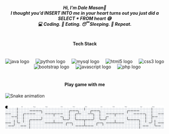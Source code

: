 <h5 align="center">Hi, I’m Dale Masan👋<br>I thought you’d INSERT INTO me in your heart turns out you just did a SELECT * FROM heart 😅<br>💻 Coding. 🍔 Eating. 😴 Sleeping. 🔄 Repeat.</h5>

###

#

<h4 align="center">Tech Stack</h4>

###

#

<div align="center">
  <img src="https://cdn.jsdelivr.net/gh/devicons/devicon/icons/java/java-original.svg" height="40" alt="java logo"  />
  <img width="12" />
  <img src="https://cdn.jsdelivr.net/gh/devicons/devicon/icons/python/python-original.svg" height="40" alt="python logo"  />
  <img width="12" />
  <img src="https://cdn.jsdelivr.net/gh/devicons/devicon/icons/mysql/mysql-original.svg" height="40" alt="mysql logo"  />
  <img width="12" />
  <img src="https://cdn.jsdelivr.net/gh/devicons/devicon/icons/html5/html5-original.svg" height="40" alt="html5 logo"  />
  <img width="12" />
  <img src="https://cdn.jsdelivr.net/gh/devicons/devicon/icons/css3/css3-original.svg" height="40" alt="css3 logo"  />
  <img width="12" />
  <img src="https://cdn.jsdelivr.net/gh/devicons/devicon/icons/bootstrap/bootstrap-original.svg" height="40" alt="bootstrap logo"  />
  <img width="12" />
  <img src="https://cdn.jsdelivr.net/gh/devicons/devicon/icons/javascript/javascript-original.svg" height="40" alt="javascript logo"  />
  <img width="12" />
  <img src="https://cdn.jsdelivr.net/gh/devicons/devicon/icons/php/php-original.svg" height="40" alt="php logo"  />
</div>

###

#

<h4 align="center">Play game with me</h4>
<img src="https://raw.githubusercontent.com/Daalleee/Daalleee/output/snake.svg" alt="Snake animation" />

###

<picture>
  <source media="(prefers-color-scheme: dark)" srcset="https://raw.githubusercontent.com/Daalleee/Daalleee/output/pacman-contribution-graph-dark.svg">
  <source media="(prefers-color-scheme: light)" srcset="https://raw.githubusercontent.com/Daalleee/Daalleee/output/pacman-contribution-graph.svg">
  <img alt="pacman contribution graph" src="https://raw.githubusercontent.com/Daalleee/Daalleee/output/pacman-contribution-graph.svg">
</picture>

###

